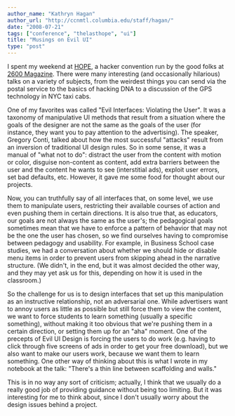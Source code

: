 ```yaml
---
author_name: "Kathryn Hagan"
author_url: "http://ccnmtl.columbia.edu/staff/hagan/"
date: "2008-07-21"
tags: ["conference", "thelasthope", "ui"]
title: "Musings on Evil UI"
type: "post"
---
```


<p>I spent my weekend at <a href="http://www.thelasthope.org/"><span class="caps">HOPE</span></a>, a hacker convention run by the good folks at <a href="http://2600.com/">2600 Magazine</a>. There were many interesting (and occasionally hilarious) talks on a variety of subjects, from the weirdest things you can send via the postal service to the basics of hacking <span class="caps">DNA </span>to a discussion of the <span class="caps">GPS </span>technology in <span class="caps">NYC </span>taxi cabs.</p>

<!--more-->

<p>One of my favorites was called "Evil Interfaces: Violating the User". It was a taxonomy of manipulative UI methods that result from a situation where the goals of the designer are not the same as the goals of the user (for instance, they want you to pay attention to the advertising). The speaker, Gregory Conti, talked about how the most successful "attacks" result from an inversion of traditional UI design rules. So in some sense, it was a manual of "what not to do": distract the user from the content with motion or color, disguise non-content as content, add extra barriers between the user and the content he wants to see (interstitial ads), exploit user errors, set bad defaults, etc. However, it gave me some food for thought about our projects.</p>

<p>Now, you can truthfully say of all interfaces that, on some level, we use them to manipulate users, restricting their available courses of action and even pushing them in certain directions. It is also true that, as educators, our goals are not always the same as the user's; the pedagogical goals sometimes mean that we have to enforce a pattern of behavior that may not be the one the user has chosen, so we find ourselves having to compromise between pedagogy and usability. For example, in Business School case studies, we had a conversation about whether we should hide or disable menu items in order to prevent users from skipping ahead in the narrative structure. (We didn't, in the end, but it was almost decided the other way, and they may yet ask us for this, depending on how it is used in the classroom.)</p>

<p>So the challenge for us is to design interfaces that set up this manipulation as an instructive relationship, not an adversarial one. While advertisers want to annoy users as little as possible but still force them to view the content, we want to force students to learn something (usually a specific something), without making it too obvious that we're pushing them in a certain direction, or setting them up for an "aha" moment. One of the precepts of Evil UI Design is forcing the users to do work (e.g. having to click through five screens of ads in order to get your free download), but we also want to make our users work, because we want them to learn something. One other way of thinking about this is what I wrote in my notebook at the talk: "There's a thin line between scaffolding and walls."</p>

<p>This is in no way any sort of criticism; actually, I think that we usually do a really good job of providing guidance without being too limiting. But it was interesting for me to think about, since I don't usually worry about the design issues behind a project.</p>
